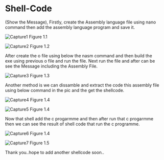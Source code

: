 # Shell-Code
(Show the Message),
Firstly, create the Assembly language file using nano command then add the assembly language program and save it.

![Capture1](https://user-images.githubusercontent.com/43548400/76527485-4fcd9800-6495-11ea-88e3-3d0c08d85c2f.PNG)
                                              Figure 1.1
                                              
![Capture2](https://user-images.githubusercontent.com/43548400/76533850-b6a37f00-649e-11ea-9101-17785456873c.PNG)
                                              Figure 1.2
                                              
After create the o file using below the nasm command and then build the exe using previous o file and run the file.
Next run the file and after can be see the Message including the Assembly  File.

![Capture3](https://user-images.githubusercontent.com/43548400/76533879-c1f6aa80-649e-11ea-985a-7474869a157e.PNG)
                                              Figure 1.3

Another method is we can dissamble and extract the code this assembly file using below command in the pic and the get the shellcode.

![Capture4](https://user-images.githubusercontent.com/43548400/76537334-a215b580-64a3-11ea-91ff-b86812e15701.PNG)
                                              Figure 1.4

![Capture5](https://user-images.githubusercontent.com/43548400/76537358-a9d55a00-64a3-11ea-9141-35af5b05098c.PNG)
                                              Figure 1.4
 
Now that shell add the c progarmme and then after run that c progarmme then we can see the result of shell code that run the c programme.
 
 ![Capture6](https://user-images.githubusercontent.com/43548400/76537653-19e3e000-64a4-11ea-96d0-d8993ef8e297.PNG)
                                              Figure 1.4
 
 ![Capture7](https://user-images.githubusercontent.com/43548400/76537740-3a139f00-64a4-11ea-83df-82c8db0c80c2.PNG)
                                              Figure 1.5
 
 Thank you..hope to add another shellcode soon..
 
